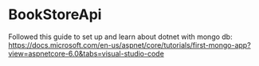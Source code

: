 # BookStoreApi
Followed this guide to set up and learn about dotnet with mongo db: https://docs.microsoft.com/en-us/aspnet/core/tutorials/first-mongo-app?view=aspnetcore-6.0&tabs=visual-studio-code
